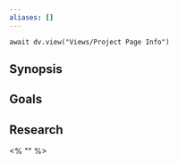 ```yaml
---
aliases: []
---
```


```dataviewjs
await dv.view("Views/Project Page Info")
```

## Synopsis

## Goals

## Research

<% "" %>
